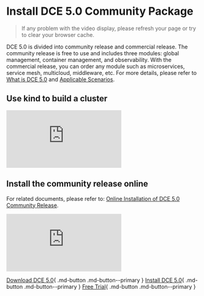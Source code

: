 # Install DCE 5.0 Community Package

> If any problem with the video display, please refresh your page or try to clear your browser cache.

DCE 5.0 is divided into community release and commercial release. The community release is free to use and includes three modules: global management, container management, and observability. With the commercial release, you can order any module such as microservices, service mesh, multicloud, middleware, etc. For more details, please refer to [What is DCE 5.0](../dce/what-is-dce.md) and [Applicable Scenarios](../dce/scenario.md).

## Use kind to build a cluster

<div class="responsive-video-container">
<iframe src="https://harbor-test2.cn-sh2.ufileos.com/docs/videos/kind-cluster.mp4" scrolling="no" border="0" frameborder="no" framespacing="0 " allowfullscreen="true"> </iframe>
</div>

## Install the community release online

For related documents, please refer to: [Online Installation of DCE 5.0 Community Release](../install/intro.md#_2).

<div class="responsive-video-container">
<iframe src="https://harbor-test2.cn-sh2.ufileos.com/docs/videos/online-install-community.mp4" scrolling="no" border="0" frameborder="no" framespacing= "0" allowfullscreen="true"> </iframe>
</div>

[Download DCE 5.0](../download/dce5.md){ .md-button .md-button--primary }
[Install DCE 5.0](../install/intro.md){ .md-button .md-button--primary }
[Free Trial](../dce/license0.md){ .md-button .md-button--primary }
